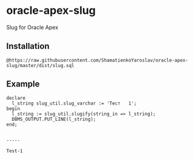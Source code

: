 # oracle-apex-slug
Slug for Oracle Apex

## Installation

```@https://raw.githubusercontent.com/ShamatienkoYaroslav/oracle-apex-slug/master/dist/slug.sql```

## Example

```
declare
  l_string slug_util.slug_varchar := 'Тест   1';
begin
  l_string := slug_util.slugify(string_in => l_string);
  DBMS_OUTPUT.PUT_LINE(l_string);
end;


-----

Test-1
```